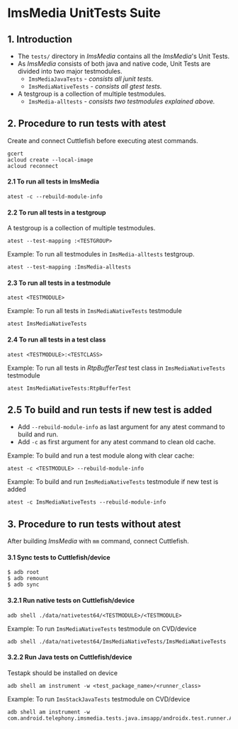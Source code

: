 # ImsMedia UnitTests Suite

## 1. Introduction
- The `tests/` directory in _ImsMedia_ contains all the _ImsMedia_'s Unit Tests.
- As _ImsMedia_ consists of both java and native code, Unit Tests are divided into two major testmodules.
    * `ImsMediaJavaTests`   - _consists all junit tests._
    * `ImsMediaNativeTests` - _consists all gtest tests._
- A testgroup is a collection of multiple testmodules.
    * `ImsMedia-alltests`  - _consists two testmodules explained above._


## 2. Procedure to run tests with atest

Create and connect Cuttlefish before executing atest commands.

```
gcert
acloud create --local-image
acloud reconnect
```
#### 2.1 To run all tests in ImsMedia
```
atest -c --rebuild-module-info
```

#### 2.2 To run all tests in a testgroup
A testgroup is a collection of multiple testmodules.

```
atest --test-mapping :<TESTGROUP>
```
Example: To run all testmodules in `ImsMedia-alltests` testgroup.
```
atest --test-mapping :ImsMedia-alltests
```

#### 2.3 To run all tests in a testmodule
```
atest <TESTMODULE>
```
Example: To run all tests in `ImsMediaNativeTests` testmodule
```
atest ImsMediaNativeTests
```

#### 2.4 To run all tests in a test class
```
atest <TESTMODULE>:<TESTCLASS>
```
Example: To run all tests in _RtpBufferTest_ test class in `ImsMediaNativeTests` testmodule
```
atest ImsMediaNativeTests:RtpBufferTest
```

## 2.5 To build and run tests if new test is added

- Add `--rebuild-module-info` as last argument for any atest command to build and run.
- Add `-c` as first argument for any atest command to clean old cache.

Example: To build and run a test module along with clear cache:
```
atest -c <TESTMODULE> --rebuild-module-info
```
Example: To build and run `ImsMediaNativeTests` testmodule if new test is added
```
atest -c ImsMediaNativeTests --rebuild-module-info
```


## 3. Procedure to run tests without atest

After building _ImsMedia_ with `mm` command, connect Cuttlefish.

#### 3.1 Sync tests to Cuttlefish/device
```
$ adb root
$ adb remount
$ adb sync
```
#### 3.2.1 Run native tests on Cuttlefish/device
```
adb shell ./data/nativetest64/<TESTMODULE>/<TESTMODULE>
```
Example: To run `ImsMediaNativeTests` testmodule on CVD/device
```
adb shell ./data/nativetest64/ImsMediaNativeTests/ImsMediaNativeTests
```
#### 3.2.2 Run Java tests on Cuttlefish/device
Testapk should be installed on device
```
adb shell am instrument -w <test_package_name>/<runner_class>
```
Example: To run `ImsStackJavaTests` testmodule on CVD/device
```
adb shell am instrument -w com.android.telephony.imsmedia.tests.java.imsapp/androidx.test.runner.AndroidJUnitRunner
```